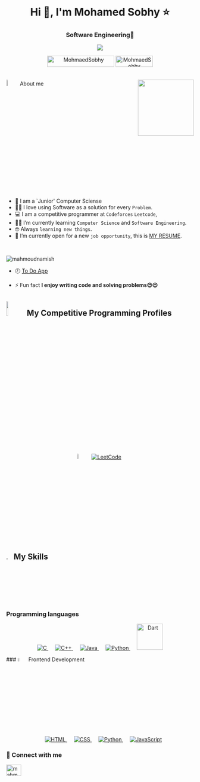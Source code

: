 <h1 align="center">Hi 👋, I'm Mohamed Sobhy ⭐</h1>
<h3 align="center"> Software Engineering💎</h3>
<p align="center"> <img src="https://readme-typing-svg.herokuapp.com?lines=Welcome,+Let's+follow+each+other+🙄" /> </p>
<p align="center"> <img src="https://komarev.com/ghpvc/?username=MohmaedSobhy&label=Profile%20views&color=004080&style=flat" alt="MohmaedSobhy" height="30" width="180" />
	           <img src="https://img.shields.io/github/followers/MohmaedSobhy?label=Followers&color=600000&style=flat" alt="MohmaedSobhy" height="30" width="100" />
</p>
<br>
<img align="right" src="https://user-images.githubusercontent.com/63050133/156676671-d5b2e362-97d4-4404-9447-dd71ddfea82f.gif" width = 150px/>
 <img src = "https://i.pinimg.com/originals/3f/7e/4e/3f7e4eff7c96e9fe4b8b4b1ff3f7bdb5.gif" width = 6.5%> About me



<br><br>
- :school: I am a `Junior' Computer Sciense
- :technologist: I love using Software as a solution for every `Problem`.
- :computer: I am a competitive programmer at `Codeforces` `Leetcode`,
- :student: I’m currently learning `Computer Science` and `Software Engineering`.
- :nerd_face: Always `learning new things`.
- :thinking: I’m currently open for a new `job opportunity`, this is [MY RESUME](https://drive.google.com/drive/folders/1W9OcHFaUxXLB8aK9HzNHwtlFfdB72V4N).
<br>

<p align="left"> <img src="https://komarev.com/ghpvc/?username=mahmoudnamish&label=Profile%20views&color=0e75b6&style=flat" alt="mahmoudnamish" /> </p>

- 🕗 [To Do App](https://github.com/mahmoudnamish/TODO_sqflit_algoriza)


- ⚡ Fun fact **I enjoy writing code and solving problems😍😉**

## <img src="https://media4.giphy.com/media/dMLmQfCO7lCA2gX3tw/giphy.gif?cid=ecf05e47ak6mwfu812269zzr8ydv529109qzpb8rszwnja9e&rid=giphy.gif&ct=s" width=10%> My Competitive Programming Profiles
<div align="center" width=100%>
  <a href="https://codeforces.com/profile/mo_yamany"><img src="https://img.icons8.com/external-tal-revivo-shadow-tal-revivo/50/000000/external-codeforces-programming-competitions-and-contests-programming-community-logo-shadow-tal-revivo.png" alt="Code Forces" width=6%/></a>
	  &emsp; 
	<a href="https://leetcode.com/mohamedyamany055/"><img src="https://img.icons8.com/external-tal-revivo-shadow-tal-revivo/50/000000/external-level-up-your-coding-skills-and-quickly-land-a-job-logo-shadow-tal-revivo.png" alt="LeetCode" width=%6/></a>
	  &emsp;
</div>

## <img src="https://media2.giphy.com/media/QssGEmpkyEOhBCb7e1/giphy.gif?cid=ecf05e47a0n3gi1bfqntqmob8g9aid1oyj2wr3ds3mg700bl&rid=giphy.gif" width ="3%"> My Skills

### Programming languages
<p align="center">  
  <a href="https://www.cprogramming.com/" target="_blank"> 
    <img alt="C" src="https://img.shields.io/badge/C%20-%232370ED.svg?style=plastic&logo=c&logoColor=white">
  </a> 
  &emsp;
  <a href="https://www.w3schools.com/cpp/" target="_blank"> 
    <img alt="C++" src="https://img.shields.io/badge/C++%20-%2300599C.svg?style=plastic&logo=c%2B%2B&logoColor=white">
  </a> 
  &emsp;
  <a href="https://www.java.com" target="_blank"> 
    <img alt="Java" src="https://img.shields.io/badge/Java-%23007396.svg?style=plastic&logo=java&logoColor=white">
  </a>
  &emsp;
   <a href="https://www.python.org" target="_blank">
    <img alt="Python" src="https://img.shields.io/badge/Python%20-%2314354C.svg?style=plastic&logo=python&logoColor=white">
  </a>
 &emsp;
   <a href="https://dart.dev/guides" target="_blank">
    <img alt="Dart" src="https://dart.dev/assets/img/shared/dart/logo+text/horizontal/white.svg" width=70 hight=70>
  </a>
</p>
### <img src = "https://github.com/7oSkaaa/7oSkaaa/blob/main/Images/Front_End.gif?raw=true" width=5%>  Frontend Development
<p align="center"> 
  &emsp; 
  <a href="https://www.w3.org/html/" target="_blank"> 
   <img alt="HTML" src="https://img.shields.io/badge/HTML5%20-%23E34F26.svg?style=plastic&logo=html5&logoColor=white">
  </a>   
  &emsp;
  <a href="https://www.w3schools.com/css/" target="_blank">
    <img alt="CSS" src="https://img.shields.io/badge/CSS%20-%231572B6.svg?style=plastic&logo=css3&logoColor=white">
  </a> 
  &emsp;
  <a href="https://www.python.org" target="_blank">
    <img alt="Python" src="https://img.shields.io/badge/react-%2361DAFB.svg?style=plastic&logo=React&logoColor=black">
  </a>
  &emsp;
  <a href="https://developer.mozilla.org/en-US/docs/Web/JavaScript" target="_blank"> 
     <img alt="JavaScript" src="https://img.shields.io/badge/JavaScript%20-%23F7DF1E.svg?style=plastic&logo=javascript&logoColor=black">
   </a>
</p>
<h3 align="left">📩 Connect with me</h3>
<p align="left">
<a href="https://www.linkedin.com/in/mohamed-sobhy-8137131bb/" target="blank"><img align="center" src="https://raw.githubusercontent.com/rahuldkjain/github-profile-readme-generator/master/src/images/icons/Social/linked-in-alt.svg" alt="mahmoud-essam-nameish-672284240" height="30" width="40" /></a>
</p>

